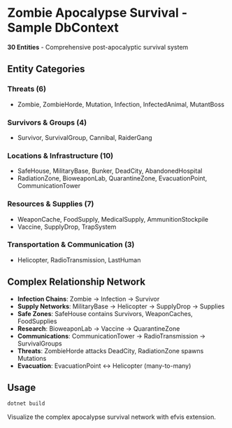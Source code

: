 # Zombie Apocalypse Survival - Sample DbContext

**30 Entities** - Comprehensive post-apocalyptic survival system

## Entity Categories

### Threats (6)
- Zombie, ZombieHorde, Mutation, Infection, InfectedAnimal, MutantBoss

### Survivors & Groups (4)
- Survivor, SurvivalGroup, Cannibal, RaiderGang

### Locations & Infrastructure (10)
- SafeHouse, MilitaryBase, Bunker, DeadCity, AbandonedHospital
- RadiationZone, BioweaponLab, QuarantineZone, EvacuationPoint, CommunicationTower

### Resources & Supplies (7)
- WeaponCache, FoodSupply, MedicalSupply, AmmunitionStockpile
- Vaccine, SupplyDrop, TrapSystem

### Transportation & Communication (3)
- Helicopter, RadioTransmission, LastHuman

## Complex Relationship Network

- **Infection Chains**: Zombie → Infection → Survivor
- **Supply Networks**: MilitaryBase → Helicopter → SupplyDrop → Supplies
- **Safe Zones**: SafeHouse contains Survivors, WeaponCaches, FoodSupplies
- **Research**: BioweaponLab → Vaccine → QuarantineZone
- **Communications**: CommunicationTower → RadioTransmission → SurvivalGroups
- **Threats**: ZombieHorde attacks DeadCity, RadiationZone spawns Mutations
- **Evacuation**: EvacuationPoint ↔ Helicopter (many-to-many)

## Usage

```bash
dotnet build
```

Visualize the complex apocalypse survival network with efvis extension.